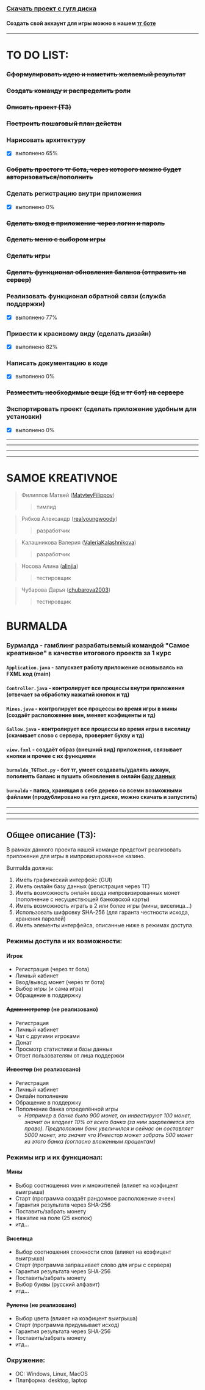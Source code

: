 ### [Скачать проект с гугл диска](https://drive.google.com/file/d/1CJiwJGOUa_ftL-35_ZA8dJa_o5dZIEyG/view?usp=sharing "burmalda")
#### Cоздать свой аккаунт для игры можно в нашем [тг боте](https://t.me/BurmaldaAutorizationBot "Авторизация")
***
# TO DO LIST:
### ~~Сформулировать идею и наметить желаемый результат~~
### ~~Создать команду и распределить роли~~
### ~~Описать проект (ТЗ)~~
### ~~Построить пошаговый план действи~~
### Нарисовать архитектуру
- [X] выполнено 65%
### ~~Собрать простого тг бота, через которого можно будет авторизоваться/пополнить~~
### Сделать регистрацию внутри приложения
- [X] выполнено 0%
### ~~Сделать вход в приложение через логин и пароль~~
### ~~Сделать меню с выбором игры~~
### ~~Сделать игры~~
### ~~Сделать функционал обновления баланса (отправить на сервер)~~
### Реализовать функционал обратной связи (служба поддержки)
- [X] выполнено 77%
### Привести к красивому виду (сделать дизайн)
- [X] выполнено 82%
### Написать документацию в коде
- [X] выполнено 0%
### ~~Разместить необходимые вещи (бд и тг бот) на сервере~~
### Экспортировать проект (сделать приложение удобным для установки)
- [X] выполнено 0%
***
***
***
***
# SAMOE KREATIVNOE

> Филиппов Матвей ([MatvteyFilippov](https://github.com/MatvteFilippov "GitHub"))
>> тимлид

> Рябков Александр ([realyoungwoody](https://github.com/realyoungwoody "GitHub"))
>> разработчик

> Калашникова Валерия ([ValeriaKalashnikova](https://github.com/ValeriaKalashnikova "GitHub"))
>> разработчик

> Носова Алина ([alinjia](https://github.com/alinjia "GitHub"))
>> тестировщик

> Чубарова Дарья ([chubarova2003](https://github.com/chubarova2003 "GitHub"))
>> тестировщик

# BURMALDA
### Бурмалда - гамблинг разрабатывемый командой "Самое креативное" в качестве итогового проекта за 1 курс
#### `Application.java` - запускает работу приложение основываясь на FXML код (main)
#### `Controller.java` - контролирует все процессы внутри приложения (отвечает за обработку нажатий кнопок и тд)
#### `Mines.java` - контролирует все процессы во время игры в мины (создаёт расположение мин, меняет коэфиценты и тд)
#### `Gallow.java` - контролирует все процессы во время игры в виселицу (скачивает слово с сервера, проверяет букву и тд)
#### `view.fxml` - создаёт образ (внешний вид) приложения, связывает кнопки и прочее с их функциями
#### `burmalda_TGTbot.py` - бот тг, умеет создавать/удалять аккаун, пополнять баланс и пушить обновления в онлайн [базу данных](https://burmalda.dvervevre.repl.co "хэшированная")
#### `burmalda` - папка, хранящая в себе дерево со всеми возможными файлами (продублировано на гугл диске, можно скачать и запустить)
***
***
***

## Общее описание (ТЗ):
В рамках данного проекта нашей команде предстоит реализовать приложение для игры в импровизированное казино.

Burmalda должна:
1. Иметь графический интерфейс (GUI)
2. Иметь онлайн базу данных (регистрация через ТГ)
3. Иметь возможность онлайн ввода импровизированных монет (пополнение с несуществющей банковской карты)
4. Иметь возможность играть в 2 или более игры (мины, виселица...)
5. Использовать шифровку SHA-256 (для гаранта честности исхода, хранения паролей)
6. Иметь элементы интерфейса, описанные ниже в режимах доступа

### Режимы доступа и их возможности:
#### Игрок
- Регистрация (через тг бота)
- Личный кабинет
- Ввод/вывод монет (через тг бота)
- Выбор игры (и сама игра)
- Обращение в поддержку

#### ~~Администратор~~ (не реализовано)
- Регистрация
- Личный кабинет
- Чат с другими игроками
- Донат
- Просмотр статистики и базы данных
- Ответ пользователям от лица поддержки

#### ~~Инвестор~~ (не реализовано)
- Регистрация
- Личный кабинет
- Онлайн пополнение
- Обращение в поддержку
- Пополнение банка определённой игры
    - *Например в банке было 900 монет, он инвестируют 100 монет, значит он владеет 10% от всего банка (за ним закрпеляется это право). Предположим банк увеличился и сейчас он составляет 5000 монет, это значит что Инвестор может забрать 500 монет из этого банка (согласно вложенным процентам)*

### Режимы игр и их функционал:
#### Мины
- Выбор соотношения мин и множителей (влияет на коэфицент выигрыша)
- Старт (программа создаёт рандомное расположение ячеек)
- Гарантия результата через SHA-256
- Поставить/забрать монету
- Нажатие на поле (25 кнопок)
- итд...

#### Виселица
- Выбор соотношения сложности слов (влияет на коэфицент выигрыша)
- Старт (программа запрашивает слово для игры с сервера)
- Гарантия результата через SHA-256
- Поставить/забрать монету
- Выбор буквы (русский алфавит)
- итд...

#### ~~Рулетка~~ (не реализовано)
- Выбор цвета (влияет на коэфицент выигрыша)
- Старт (программа придумывает исход)
- Гарантия результата через SHA-256
- Поставить/забрать монету
- итд...


### Окружение:
- ОС: Windows, Linux, MacOS
- Платформа: desktop, laptop